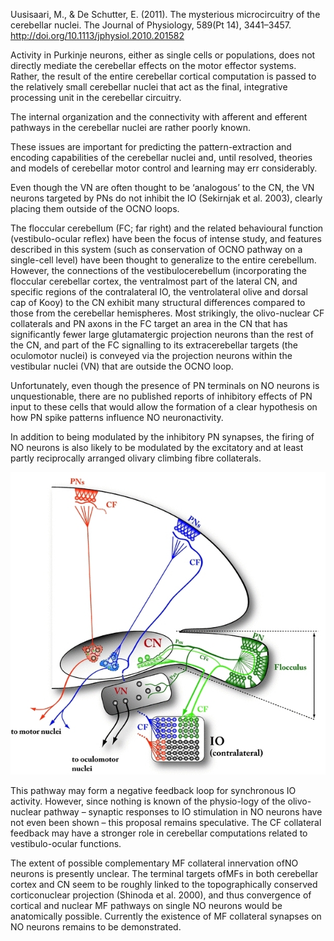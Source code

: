 Uusisaari, M., & De Schutter, E. (2011). The mysterious microcircuitry of the cerebellar nuclei. The Journal of Physiology, 589(Pt 14), 3441–3457. http://doi.org/10.1113/jphysiol.2010.201582

Activity in Purkinje neurons, either as single cells or populations, does not directly mediate the cerebellar effects on the motor effector systems. Rather, the result of the entire cerebellar cortical computation is passed to the relatively small cerebellar nuclei that act as the final, integrative processing unit in the cerebellar circuitry.

The internal organization and the connectivity with afferent and efferent pathways in the cerebellar nuclei are rather poorly known.

These issues are important for predicting the pattern-extraction and encoding capabilities of the cerebellar nuclei and, until resolved, theories and models of cerebellar motor control and learning may err considerably.

Even though the VN are often thought to be ‘analogous’ to the CN, the VN neurons targeted by PNs do not inhibit the IO (Sekirnjak et al. 2003), clearly placing them outside of the OCNO loops.

The floccular cerebellum (FC; far right) and the related behavioural function (vestibulo-ocular reflex) have been the focus of intense study, and features described in this system (such as conservation of OCNO pathway on a single-cell level) have been thought to generalize to the entire cerebellum. However, the connections of the vestibulocerebellum (incorporating the floccular cerebellar cortex, the ventralmost part of the lateral CN, and specific regions of the contralateral IO, the ventrolateral olive and dorsal cap of Kooy) to the CN exhibit many structural differences compared to those from the cerebellar hemispheres.
Most strikingly, the olivo-nuclear CF collaterals and PN axons in the FC target an area in the CN that has significantly fewer large glutamatergic projection neurons than the rest of the CN, and part of the FC signalling to its extracerebellar targets (the oculomotor nuclei) is conveyed via the projection neurons within the vestibular nuclei (VN) that are outside the OCNO loop.

Unfortunately, even though the presence of PN terminals on NO neurons is unquestionable, there are no published reports of inhibitory effects of PN input to these cells that would allow the formation of a clear hypothesis on how PN spike patterns influence NO neuronactivity.

In addition to being modulated by the inhibitory PN synapses, the firing of NO neurons is also likely to be modulated by the excitatory and at least partly reciprocally arranged olivary climbing fibre collaterals.

![DCN and IO](figures/dcn-io.jpg)

This pathway may form a negative feedback loop for synchronous IO activity. However, since nothing is known of the physio-logy of the olivo-nuclear pathway – synaptic responses to IO stimulation in NO neurons have not even been shown – this proposal remains speculative. The CF collateral feedback may have a stronger role in cerebellar computations related to vestibulo-ocular functions.

The extent of possible complementary MF collateral innervation ofNO neurons is presently unclear. The terminal targets ofMFs in both cerebellar cortex and CN seem to be roughly linked to the topographically conserved corticonuclear projection (Shinoda et al. 2000), and thus convergence of cortical and nuclear MF pathways on single NO neurons would be anatomically possible. Currently the existence of MF collateral synapses on NO neurons remains to be demonstrated.